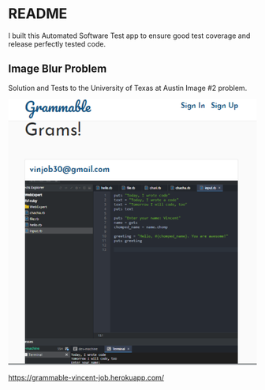 # README

I built this Automated Software Test app to ensure good test coverage and release perfectly tested code.

## Image Blur Problem

Solution and Tests to the University of Texas at Austin Image #2 problem.

![](./app/assets/images/screenshot.png)

https://grammable-vincent-job.herokuapp.com/

